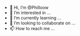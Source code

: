 - 👋 Hi, I’m @Philloow
- 👀 I’m interested in ...
- 🌱 I’m currently learning ...
- 💞️ I’m looking to collaborate on ...
- 📫 How to reach me ...

<!---
Philloow/Philloow is a ✨ special ✨ repository because its `README.md` (this file) appears on your GitHub profile.
You can click the Preview link to take a look at your changes.
--->
